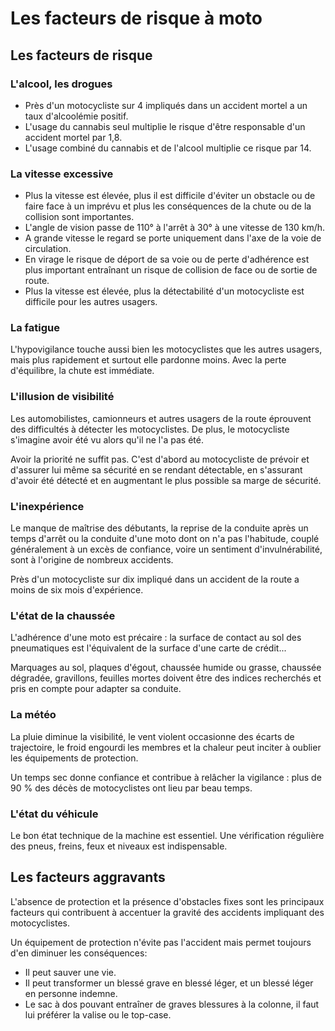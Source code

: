 # Les facteurs de risque à moto

## Les facteurs de risque

### L'alcool, les drogues
- Près d'un motocycliste sur 4 impliqués dans un accident mortel a un taux d'alcoolémie positif.
- L'usage du cannabis seul multiplie le risque d'être responsable d'un accident mortel par 1,8.
- L'usage combiné du cannabis et de l'alcool multiplie ce risque par 14.

### La vitesse excessive
- Plus la vitesse est élevée, plus il est difficile d'éviter un obstacle ou de faire face à un imprévu et plus les conséquences de la chute ou de la collision sont importantes.
- L'angle de vision passe de 110° à l'arrêt à 30° à une vitesse de 130 km/h.
- A grande vitesse le regard se porte uniquement dans l'axe de la voie de circulation.
- En virage le risque de déport de sa voie ou de perte d'adhérence est plus important entraînant un risque de collision de face ou de sortie de route.
- Plus la vitesse est élevée, plus la détectabilité d'un motocycliste est difficile pour les autres usagers.

### La fatigue

L'hypovigilance touche aussi bien les motocyclistes que les autres usagers, mais plus rapidement et surtout elle pardonne moins. Avec la perte d'équilibre, la chute est immédiate.

### L'illusion de visibilité

Les automobilistes, camionneurs et autres usagers de la route éprouvent des difficultés à détecter les motocyclistes. De plus, le motocycliste s'imagine avoir été vu alors qu'il ne l'a pas été.

Avoir la priorité ne suffit pas. C'est d'abord au motocycliste de prévoir et d'assurer lui même sa sécurité en se rendant détectable, en s'assurant d'avoir été détecté et en augmentant le plus possible sa marge de sécurité.

### L'inexpérience

Le manque de maîtrise des débutants, la reprise de la conduite après un temps d'arrêt ou la conduite d'une moto dont on n'a pas l'habitude, couplé généralement à un excès de confiance, voire un sentiment d'invulnérabilité, sont à l'origine de nombreux accidents.

Près d'un motocycliste sur dix impliqué dans un accident de la route a moins de six mois d'expérience.

### L'état de la chaussée

L'adhérence d'une moto est précaire : la surface de contact au sol des pneumatiques est l'équivalent de la surface d'une carte de crédit...

Marquages au sol, plaques d'égout, chaussée humide ou grasse, chaussée dégradée, gravillons, feuilles mortes doivent être des indices recherchés et pris en compte pour adapter sa conduite.

### La météo

La pluie diminue la visibilité, le vent violent occasionne des écarts de trajectoire, le froid engourdi les membres et la chaleur peut inciter à oublier les équipements de protection.

Un temps sec donne confiance et contribue à relâcher la vigilance : plus de 90 % des décès de motocyclistes ont lieu par beau temps.

### L'état du véhicule

Le bon état technique de la machine est essentiel. Une vérification régulière des pneus, freins, feux et niveaux est indispensable.

## Les facteurs aggravants

L'absence de protection et la présence d'obstacles fixes sont les principaux facteurs qui contribuent à accentuer la gravité des accidents impliquant des motocyclistes.

Un équipement de protection n'évite pas l'accident mais permet toujours d'en diminuer les conséquences:

- Il peut sauver une vie.
- Il peut transformer un blessé grave en blessé léger, et un blessé léger en personne indemne.
- Le sac à dos pouvant entraîner de graves blessures à la colonne, il faut lui préférer la valise ou le top-case.
